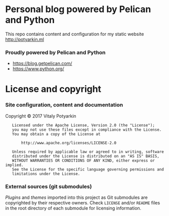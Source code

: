 # Personal blog powered by Pelican and Python
This repo contains content and configuration for my static website <http://potyarkin.ml>


### Proudly powered by Pelican and Python
- <https://blog.getpelican.com/>
- <https://www.python.org/>


# License and copyright
### Site configuration, content and documentation
Copyright © 2017 Vitaly Potyarkin
```
   Licensed under the Apache License, Version 2.0 (the "License");
   you may not use these files except in compliance with the License.
   You may obtain a copy of the License at

       http://www.apache.org/licenses/LICENSE-2.0

   Unless required by applicable law or agreed to in writing, software
   distributed under the License is distributed on an "AS IS" BASIS,
   WITHOUT WARRANTIES OR CONDITIONS OF ANY KIND, either express or implied.
   See the License for the specific language governing permissions and
   limitations under the License.
```

### External sources (git submodules)

*Plugins* and *themes* imported into this project as Git submodules are
copyrighted by their respective owners. Check `LICENSE` and/or `README` files
in the root directory of each submodule for licensing information.
